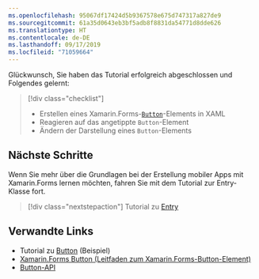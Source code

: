 ```yaml
---
ms.openlocfilehash: 95067df17424d5b9367578e675d747317a827de9
ms.sourcegitcommit: 61a35d0643eb3bf5adb8f8831da54771d8dde626
ms.translationtype: HT
ms.contentlocale: de-DE
ms.lasthandoff: 09/17/2019
ms.locfileid: "71059664"
---
```

Glückwunsch, Sie haben das Tutorial erfolgreich abgeschlossen und Folgendes gelernt:

> [!div class="checklist"]
>
> - Erstellen eines Xamarin.Forms-[`Button`](xref:Xamarin.Forms.Button)-Elements in XAML
> - Reagieren auf das angetippte `Button`-Element
> - Ändern der Darstellung eines `Button`-Elements

## <a name="next-steps"></a>Nächste Schritte

Wenn Sie mehr über die Grundlagen bei der Erstellung mobiler Apps mit Xamarin.Forms lernen möchten, fahren Sie mit dem Tutorial zur Entry-Klasse fort.

> [!div class="nextstepaction"]
> Tutorial zu [Entry](~/get-started/tutorials/entry/index.yml)

## <a name="related-links"></a>Verwandte Links

- Tutorial zu [Button](https://docs.microsoft.com/samples/xamarin/xamarin-forms-samples/getstarted-tutorials-buttontutorial/) (Beispiel)
- [Xamarin.Forms Button (Leitfaden zum Xamarin.Forms-Button-Element)](~/xamarin-forms/user-interface/button.md)
- [Button-API](xref:Xamarin.Forms.Button)
